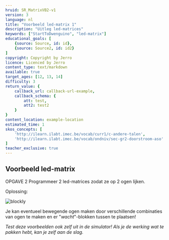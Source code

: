 ```yaml
---
hruid: SR_MatrixVB2-v1
version: 3
language: nl
title: "Voorbeeld led-matrix 1"
description: "Uitleg led-matrices"
keywords: ["StartToDwenguino", "led-matrix"]
educational_goals: [
    {source: Source, id: id}, 
    {source: Source2, id: id2}
]
copyright: Copyright by Jerro
licence: Licenced by Jerro
content_type: text/markdown
available: true
target_ages: [12, 13, 14]
difficulty: 3
return_value: {
    callback_url: callback-url-example,
    callback_schema: {
        att: test,
        att2: test2
    }
}
content_location: example-location
estimated_time: 1
skos_concepts: [
    'http://ilearn.ilabt.imec.be/vocab/curr1/c-andere-talen', 
    'http://ilearn.ilabt.imec.be/vocab/ondniv/sec-gr2-doorstroom-aso'
]
teacher_exclusive: true
---
```


## Voorbeeld led-matrix

OPGAVE 2
Programmeer 2 led-matrices zodat ze op 2 ogen lijken.  

Oplossing:  

![blockly](@learning-object/SRM_ledmatrix2-v1/nl/3)

Je kan eventueel bewegende ogen maken door verschillende combinaties van ogen te maken en er "*wacht*"-blokken tussen te plaatsen!  

*Test deze voorbeelden ook zelf uit in de simulator! Als je de werking wat te pakken hebt, kan je zelf aan de slag.*